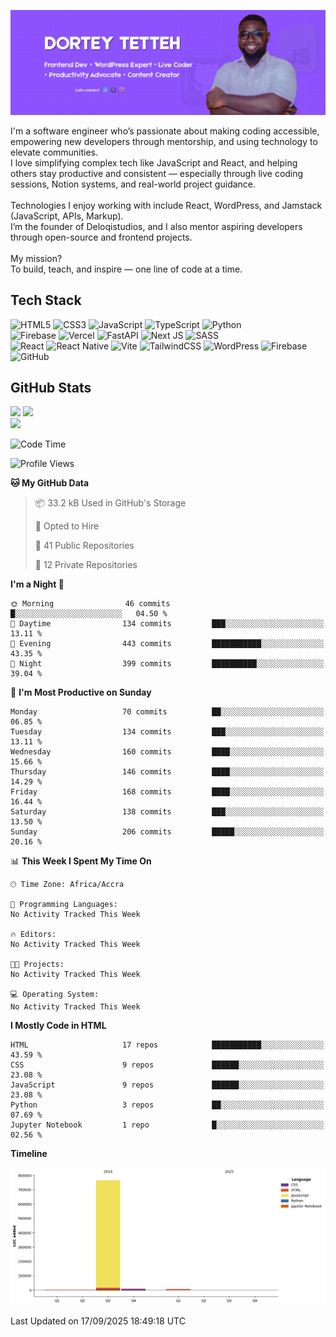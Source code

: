 ![Dortey Tetteh Banner](./assets/DORTEYTETTEH.jpg)


I'm a software engineer who’s passionate about making coding accessible, empowering new developers through mentorship, and using technology to elevate communities.<br>I love simplifying complex tech like JavaScript and React, and helping others stay productive and consistent — especially through live coding sessions, Notion systems, and real-world project guidance.<br><br>Technologies I enjoy working with include React, WordPress, and Jamstack (JavaScript, APIs, Markup).<br>I’m the founder of Deloqistudios, and I also mentor aspiring developers through open-source and frontend projects.<br><br>My mission?<br>To build, teach, and inspire — one line of code at a time.


## Tech Stack
![HTML5](https://img.shields.io/badge/html5-%23E34F26.svg?style=flat&logo=html5&logoColor=white) ![CSS3](https://img.shields.io/badge/css3-%231572B6.svg?style=flat&logo=css3&logoColor=white) ![JavaScript](https://img.shields.io/badge/javascript-%23323330.svg?style=flat&logo=javascript&logoColor=%23F7DF1E) ![TypeScript](https://img.shields.io/badge/typescript-%23007ACC.svg?style=flat&logo=typescript&logoColor=white) ![Python](https://img.shields.io/badge/python-3670A0?style=flat&logo=python&logoColor=ffdd54)<br/> ![Firebase](https://img.shields.io/badge/firebase-%23039BE5.svg?style=flat&logo=firebase) ![Vercel](https://img.shields.io/badge/vercel-%23000000.svg?style=flat&logo=vercel&logoColor=white) ![FastAPI](https://img.shields.io/badge/FastAPI-005571?style=flat&logo=fastapi) ![Next JS](https://img.shields.io/badge/Next-black?style=flat&logo=next.js&logoColor=white) ![SASS](https://img.shields.io/badge/SASS-hotpink.svg?style=flat&logo=SASS&logoColor=white)<br/> ![React](https://img.shields.io/badge/react-%2320232a.svg?style=flat&logo=react&logoColor=%2361DAFB) ![React Native](https://img.shields.io/badge/react_native-%2320232a.svg?style=flat&logo=react&logoColor=%2361DAFB) ![Vite](https://img.shields.io/badge/vite-%23646CFF.svg?style=flat&logo=vite&logoColor=white) ![TailwindCSS](https://img.shields.io/badge/tailwindcss-%2338B2AC.svg?style=flat&logo=tailwind-css&logoColor=white) ![WordPress](https://img.shields.io/badge/WordPress-%23117AC9.svg?style=flat&logo=WordPress&logoColor=white) ![Firebase](https://img.shields.io/badge/firebase-a08021?style=flat&logo=firebase&logoColor=ffcd34) ![GitHub](https://img.shields.io/badge/github-%23121011.svg?style=flat&logo=github&logoColor=white)

## GitHub Stats
![](https://github-readme-stats.vercel.app/api?username=DorteyTetteh&theme=default&hide_border=false&include_all_commits=false&count_private=false)
![](https://nirzak-streak-stats.vercel.app/?user=DorteyTetteh&theme=default&hide_border=false)<br/>
![](https://github-readme-stats.vercel.app/api/top-langs/?username=DorteyTetteh&theme=default&hide_border=false&include_all_commits=false&count_private=false&layout=compact)

<!-- Proudly created with GPRM ( https://gprm.itsvg.in ) -->

<!--START_SECTION:waka-->
![Code Time](http://img.shields.io/badge/Code%20Time-46%20mins-blue)

![Profile Views](http://img.shields.io/badge/Profile%20Views-0-blue)

**🐱 My GitHub Data** 

> 📦 33.2 kB Used in GitHub's Storage 
 > 
> 💼 Opted to Hire
 > 
> 📜 41 Public Repositories 
 > 
> 🔑 12 Private Repositories 
 > 
**I'm a Night 🦉** 

```text
🌞 Morning                46 commits          █░░░░░░░░░░░░░░░░░░░░░░░░   04.50 % 
🌆 Daytime                134 commits         ███░░░░░░░░░░░░░░░░░░░░░░   13.11 % 
🌃 Evening                443 commits         ███████████░░░░░░░░░░░░░░   43.35 % 
🌙 Night                  399 commits         ██████████░░░░░░░░░░░░░░░   39.04 % 
```
📅 **I'm Most Productive on Sunday** 

```text
Monday                   70 commits          ██░░░░░░░░░░░░░░░░░░░░░░░   06.85 % 
Tuesday                  134 commits         ███░░░░░░░░░░░░░░░░░░░░░░   13.11 % 
Wednesday                160 commits         ████░░░░░░░░░░░░░░░░░░░░░   15.66 % 
Thursday                 146 commits         ████░░░░░░░░░░░░░░░░░░░░░   14.29 % 
Friday                   168 commits         ████░░░░░░░░░░░░░░░░░░░░░   16.44 % 
Saturday                 138 commits         ███░░░░░░░░░░░░░░░░░░░░░░   13.50 % 
Sunday                   206 commits         █████░░░░░░░░░░░░░░░░░░░░   20.16 % 
```


📊 **This Week I Spent My Time On** 

```text
🕑︎ Time Zone: Africa/Accra

💬 Programming Languages: 
No Activity Tracked This Week

🔥 Editors: 
No Activity Tracked This Week

🐱‍💻 Projects: 
No Activity Tracked This Week

💻 Operating System: 
No Activity Tracked This Week
```

**I Mostly Code in HTML** 

```text
HTML                     17 repos            ███████████░░░░░░░░░░░░░░   43.59 % 
CSS                      9 repos             ██████░░░░░░░░░░░░░░░░░░░   23.08 % 
JavaScript               9 repos             ██████░░░░░░░░░░░░░░░░░░░   23.08 % 
Python                   3 repos             ██░░░░░░░░░░░░░░░░░░░░░░░   07.69 % 
Jupyter Notebook         1 repo              █░░░░░░░░░░░░░░░░░░░░░░░░   02.56 % 
```



**Timeline**

![Lines of Code chart](https://raw.githubusercontent.com/DorteyTetteh/DorteyTetteh/main/assets/bar_graph.png)


 Last Updated on 17/09/2025 18:49:18 UTC
<!--END_SECTION:waka-->


